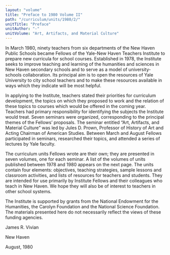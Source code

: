 ```yaml
---
layout: "volume"
title: "Preface to 1980 Volume II"
path: "/curriculum/units/1980/2/"
unitTitle: "Preface"
unitAuthor: "-"
unitVolume: "Art, Artifacts, and Material Culture"
---
```

<body>
<p>
In March 1980, ninety teachers from six departments of the New Haven Public Schools became Fellows of the Yale-New Haven Teachers Institute to prepare new curricula for school courses. Established in 1978, the Institute seeks to improve teaching and learning of the humanities and sciences in New Haven secondary schools and to serve as a model of university-schools collaboration. Its principal aim is to open the resources of Yale University to city school teachers and to make these resources available in ways which they indicate will be most helpful.
</p>
<p>
In applying to the Institute, teachers stated their priorities for curriculum development, the topics on which they proposed to work and the relation of these topics to courses which would be offered in the coming year. Teachers had primary responsibility for identifying the subjects the Institute would treat. Seven seminars were organized, corresponding to the principal themes of the Fellows’ proposals. The seminar entitled “Art, Artifacts, and Material Culture” was led by Jules D. Prown, Professor of History of Art and Acting Chairman of American Studies. Between March and August Fellows participated in seminars, researched their topics, and attended a series of lectures by Yale faculty.
</p>
<p>
The curriculum units Fellows wrote are their own; they are presented in seven volumes, one for each seminar. A list of the volumes of units published between 1978 and 1980 appears on the next page. The units contain four elements: objectives, teaching strategies, sample lessons and classroom activities, and lists of resources for teachers and students. They are intended for use primarily by Institute Fellows and their colleagues who teach in New Haven. We hope they will also be of interest to teachers in other school systems.
</p>
<p>
The Institute is supported by grants from the National Endowment for the Humanities, the Carolyn Foundation and the National Science Foundation. The materials presented here do not necessarily reflect the views of these funding agencies.
</p>
<p>
James R. Vivian
</p>
<p>
New Haven
</p>
<p>
August, 1980
</p>
</body>